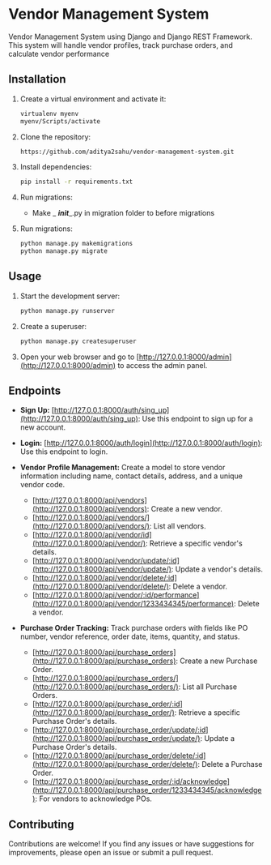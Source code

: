 # Vendor Management System

Vendor Management System using Django and Django REST Framework. This system will handle vendor profiles, track purchase orders, and calculate vendor performance

## Installation

1. Create a virtual environment and activate it:
   ```bash
   virtualenv myenv
   myenv/Scripts/activate
   ```
2. Clone the repository:

    ```bash
    https://github.com/aditya2sahu/vendor-management-system.git
    ```
3. Install dependencies:
   ```bash
   pip install -r requirements.txt
   ```

4. Run migrations:
   - Make _ ___init____.py in migration folder to before migrations
5. Run migrations:
   ```bash
   python manage.py makemigrations
   python manage.py migrate
   ```

## Usage

1. Start the development server:
   ```bash
   python manage.py runserver
   ```
3. Create a superuser:
   ```bash
   python manage.py createsuperuser
   ```
5. Open your web browser and go to [http://127.0.0.1:8000/admin](http://127.0.0.1:8000/admin) to access the admin panel.

## Endpoints

- **Sign Up:**
    [http://127.0.0.1:8000/auth/sing_up](http://127.0.0.1:8000/auth/sing_up): Use this endpoint to sign up for a new account.

- **Login:**
   [http://127.0.0.1:8000/auth/login](http://127.0.0.1:8000/auth/login): Use this endpoint to login.

- **Vendor Profile Management:**
  Create a model to store vendor information including name, contact details, address, and a unique vendor code.
     - [http://127.0.0.1:8000/api/vendors](http://127.0.0.1:8000/api/vendors): Create a new vendor.
     - [http://127.0.0.1:8000/api/vendors/](http://127.0.0.1:8000/api/vendors/): List all vendors.
     - [http://127.0.0.1:8000/api/vendor/id](http://127.0.0.1:8000/api/vendor/): Retrieve a specific vendor's details.
     - [http://127.0.0.1:8000/api/vendor/update/:id](http://127.0.0.1:8000/api/vendor/update/): Update a vendor's details.
     - [http://127.0.0.1:8000/api/vendor/delete/:id](http://127.0.0.1:8000/api/vendor/delete/): Delete a vendor.
     - [http://127.0.0.1:8000/api/vendor/:id/performance](http://127.0.0.1:8000/api/vendor/1233434345/performance): Delete a vendor.

- **Purchase Order Tracking:**
  Track purchase orders with fields like PO number, vendor reference, order date, items, quantity, and status.
     - [http://127.0.0.1:8000/api/purchase_orders](http://127.0.0.1:8000/api/purchase_orders): Create a new Purchase Order.
     - [http://127.0.0.1:8000/api/purchase_orders/](http://127.0.0.1:8000/api/purchase_orders/): List all Purchase Orders.
     - [http://127.0.0.1:8000/api/purchase_order/:id](http://127.0.0.1:8000/api/purchase_order/): Retrieve a specific Purchase Order's details.
     - [http://127.0.0.1:8000/api/purchase_order/update/:id](http://127.0.0.1:8000/api/purchase_order/update/): Update a Purchase Order's details.
     - [http://127.0.0.1:8000/api/purchase_order/delete/:id](http://127.0.0.1:8000/api/purchase_order/delete/): Delete a Purchase Order.
     - [http://127.0.0.1:8000/api/purchase_order/:id/acknowledge](http://127.0.0.1:8000/api/purchase_order/1233434345/acknowledge): For vendors to acknowledge POs.

## Contributing
Contributions are welcome! If you find any issues or have suggestions for improvements, please open an issue or submit a pull request.
